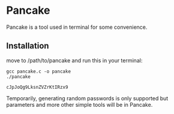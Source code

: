 <h1>Pancake</h1>
<p>Pancake is a tool used in terminal for some convenience.</p>

<h2>Installation</h1>
<p>move to /path/to/pancake and run this in your terminal: </p>

    gcc pancake.c -o pancake
    ./pancake

    cJpJoQg9LksnZVZrKtIRzx9

<p>Temporarily, generating random passwords is only supported but parameters and more other simple tools will be in Pancake.</p>